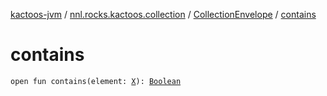 [kactoos-jvm](../../index.md) / [nnl.rocks.kactoos.collection](../index.md) / [CollectionEnvelope](index.md) / [contains](./contains.md)

# contains

`open fun contains(element: `[`X`](index.md#X)`): `[`Boolean`](https://kotlinlang.org/api/latest/jvm/stdlib/kotlin/-boolean/index.html)